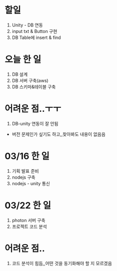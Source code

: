 # 할일
1. Unity - DB 연동
2. input txt & Button 구현
3. DB Table에 insert & find

# 오늘 한 일
1. DB 설계 
2. DB 서버 구축(aws)
3. DB 스키마&테이블 구축

# 어려운 점..ㅜㅜ
1. DB-unity 연동이 잘 안됨
- 버전 문제인가 싶기도 하고,,찾아봐도 내용이 없음음

# 03/16 한 일
1. 기획 발표 준비
2. nodejs 구축
3. nodejs - unity 통신

# 03/22 한 일
1. photon 서버 구축
2. 프로젝트 코드 분석

# 어려운 점..
1. 코드 분석이 힘듬,,어떤 것을 동기화해야 할 지 모르겠음
